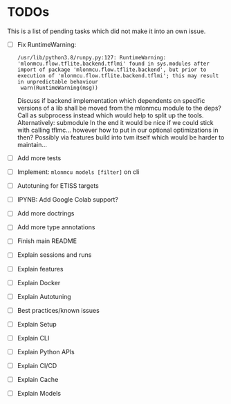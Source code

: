 # TODOs

This is a list of pending tasks which did not make it into an own issue.

- [ ] Fix RuntimeWarning:
    ````
    /usr/lib/python3.8/runpy.py:127: RuntimeWarning: 'mlonmcu.flow.tflite.backend.tflmi' found in sys.modules after import of package 'mlonmcu.flow.tflite.backend', but prior to execution of 'mlonmcu.flow.tflite.backend.tflmi'; this may result in unpredictable behaviour
     warn(RuntimeWarning(msg))
    ````

    Discuss if backend implementation which dependents on specific versions of a lib shall be moved from the mlonmcu module to the deps? Call as subprocess instead which would help to split up the tools. Alternatively: submodule
    In the end it would be nice if we could stick with calling tflmc... however how to put in our optional optimizations in then? Possibly via features build into tvm itself which would be harder to maintain...

- [ ] Add more tests

- [ ] Implement: `mlonmcu models [filter]` on cli

- [ ] Autotuning for ETISS targets

- [ ] IPYNB: Add Google Colab support?

- [ ] Add more doctrings

- [ ] Add more type annotations

- [ ] Finish main README

- [ ] Explain sessions and runs

- [ ] Explain features

- [ ] Explain Docker

- [ ] Explain Autotuning

- [ ] Best practices/known issues

- [ ] Explain Setup

- [ ] Explain CLI

- [ ] Explain Python APIs

- [ ] Explain CI/CD

- [ ] Explain Cache

- [ ] Explain Models
